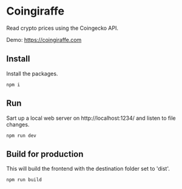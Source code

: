 # Coingiraffe
Read crypto prices using the Coingecko API.

Demo: https://coingiraffe.com

## Install
Install the packages.

```
npm i
```

## Run
Sart up a local web server on http://localhost:1234/ and listen to file changes.

```
npm run dev
```

## Build for production
This will build the frontend with the destination folder set to 'dist'.
```
npm run build
```